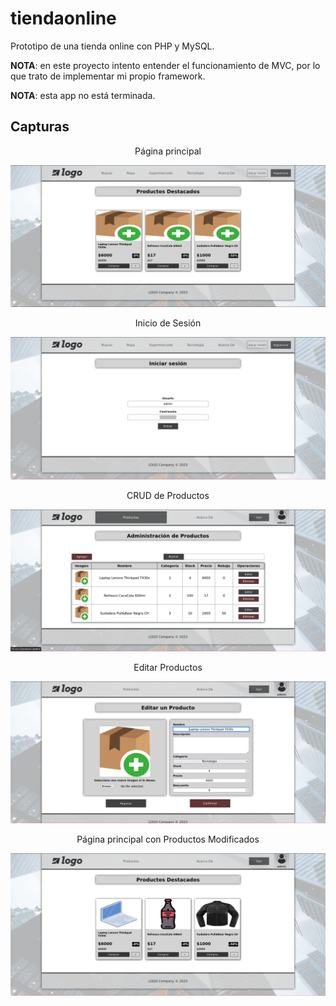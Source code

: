 # tiendaonline

Prototipo de una tienda online con PHP y MySQL.

**NOTA**: en este proyecto intento entender el funcionamiento de MVC, por lo que trato de implementar mi propio framework.

**NOTA**: esta app no está terminada.

## Capturas

<center>Página principal</center>

![image-20230315042111008](./image-20230315042111008.png)

<center>Inicio de Sesión</center>

![image-20230315042150746](./image-20230315042150746.png)

<center>CRUD de Productos</center>

![image-20230315042243163](./image-20230315042243163.png)

<center>Editar Productos</center>

![image-20230315042322216](./image-20230315042322216.png)

<center>Página principal con Productos Modificados</center>

![image-20230315042623659](./image-20230315042623659.png)

